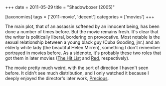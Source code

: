 +++
date = 2011-05-29
title = "Shadowboxer (2005)"

[taxonomies]
tags = ['2011-movie', 'decent']
categories = ['movies']
+++

The main plot, that of an assassin softened by an innocent being, has
been done a number of times before. But the movie remains fresh. It's
clear that the writer is politically liberal, bordering on provocative.
Most notable is the sexual relationship between a young black guy (Cuba
Gooding, jnr.) and an elderly white lady (the beautiful Helen Mirren),
something I don't remember portrayed in movies before. As a sidenote,
it's probably these two roles that got them in later movies ([The Hit
List] and [Red], respectively).

The movie pretty much weird, with the sort of direction I haven't seen
before. It didn't see much distribution, and I only watched it because
I deeply enjoyed the director's later work, [Precious].

  [The Hit List]: http://tshepang.net/the-hit-list-2011
  [Red]: http://tshepang.net/red-2010
  [Precious]: http://tshepang.net/precious-2009
